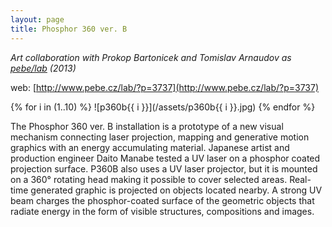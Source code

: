 ```yaml
---
layout: page
title: Phosphor 360 ver. B
---
```


*Art collaboration with Prokop Bartonicek and Tomislav Arnaudov as [pebe/lab](/pebe-lab) (2013)*

web: [http://www.pebe.cz/lab/?p=3737](http://www.pebe.cz/lab/?p=3737)

{% for i in (1..10) %}
![p360b{{ i }}](/assets/p360b{{ i }}.jpg)
{% endfor %}

The Phosphor 360 ver. B installation is a prototype of a new visual mechanism connecting laser projection, mapping and generative motion graphics with an energy accumulating material. Japanese artist and production engineer Daito Manabe tested a UV laser on a phosphor coated projection surface. P360B also uses a UV laser projector, but it is mounted on a 360° rotating head making it possible to cover selected areas. Real-time generated graphic is projected on objects located nearby. A strong UV beam charges the phosphor-coated surface of the geometric objects that radiate energy in the form of visible structures, compositions and images.
